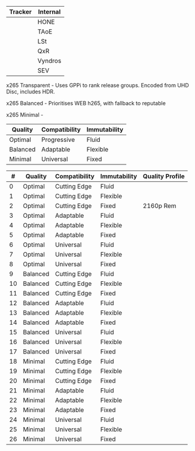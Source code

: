 

| Tracker | Internal |
| ------- | -------- |
|         | HONE     |
|         | TAoE     |
|         | LSt      |
|         | QxR      |
|         | Vyndros  |
|         | SEV      |
x265 Transparent - Uses GPPi to rank release groups. Encoded from UHD Disc, includes HDR.

x265 Balanced - Prioritises WEB h265, with fallback to reputable 

x265 Minimal - 


| Quality  | Compatibility | Immutability |
| -------- | ------------- | ------------ |
| Optimal  | Progressive   | Fluid        |
| Balanced | Adaptable     | Flexible     |
| Minimal  | Universal     | Fixed        |

| #   | Quality  | Compatibility | Immutability | Quality Profile |
| --- | -------- | ------------- | ------------ | --------------- |
| 0   | Optimal  | Cutting Edge  | Fluid        |                 |
| 1   | Optimal  | Cutting Edge  | Flexible     |                 |
| 2   | Optimal  | Cutting Edge  | Fixed        | 2160p Rem       |
| 3   | Optimal  | Adaptable     | Fluid        |                 |
| 4   | Optimal  | Adaptable     | Flexible     |                 |
| 5   | Optimal  | Adaptable     | Fixed        |                 |
| 6   | Optimal  | Universal     | Fluid        |                 |
| 7   | Optimal  | Universal     | Flexible     |                 |
| 8   | Optimal  | Universal     | Fixed        |                 |
| 9   | Balanced | Cutting Edge  | Fluid        |                 |
| 10  | Balanced | Cutting Edge  | Flexible     |                 |
| 11  | Balanced | Cutting Edge  | Fixed        |                 |
| 12  | Balanced | Adaptable     | Fluid        |                 |
| 13  | Balanced | Adaptable     | Flexible     |                 |
| 14  | Balanced | Adaptable     | Fixed        |                 |
| 15  | Balanced | Universal     | Fluid        |                 |
| 16  | Balanced | Universal     | Flexible     |                 |
| 17  | Balanced | Universal     | Fixed        |                 |
| 18  | Minimal  | Cutting Edge  | Fluid        |                 |
| 19  | Minimal  | Cutting Edge  | Flexible     |                 |
| 20  | Minimal  | Cutting Edge  | Fixed        |                 |
| 21  | Minimal  | Adaptable     | Fluid        |                 |
| 22  | Minimal  | Adaptable     | Flexible     |                 |
| 23  | Minimal  | Adaptable     | Fixed        |                 |
| 24  | Minimal  | Universal     | Fluid        |                 |
| 25  | Minimal  | Universal     | Flexible     |                 |
| 26  | Minimal  | Universal     | Fixed        |                 |
